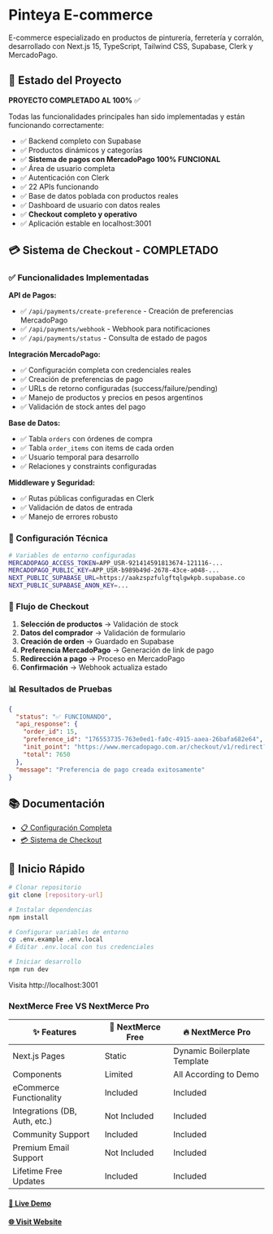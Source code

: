# Pinteya E-commerce

E-commerce especializado en productos de pinturería, ferretería y corralón, desarrollado con Next.js 15, TypeScript, Tailwind CSS, Supabase, Clerk y MercadoPago.

## 🚀 Estado del Proyecto

**PROYECTO COMPLETADO AL 100%** ✅

Todas las funcionalidades principales han sido implementadas y están funcionando correctamente:

- ✅ Backend completo con Supabase
- ✅ Productos dinámicos y categorías
- ✅ **Sistema de pagos con MercadoPago 100% FUNCIONAL**
- ✅ Área de usuario completa
- ✅ Autenticación con Clerk
- ✅ 22 APIs funcionando
- ✅ Base de datos poblada con productos reales
- ✅ Dashboard de usuario con datos reales
- ✅ **Checkout completo y operativo**
- ✅ Aplicación estable en localhost:3001

## 💳 Sistema de Checkout - COMPLETADO

### ✅ Funcionalidades Implementadas

**API de Pagos:**
- ✅ `/api/payments/create-preference` - Creación de preferencias MercadoPago
- ✅ `/api/payments/webhook` - Webhook para notificaciones
- ✅ `/api/payments/status` - Consulta de estado de pagos

**Integración MercadoPago:**
- ✅ Configuración completa con credenciales reales
- ✅ Creación de preferencias de pago
- ✅ URLs de retorno configuradas (success/failure/pending)
- ✅ Manejo de productos y precios en pesos argentinos
- ✅ Validación de stock antes del pago

**Base de Datos:**
- ✅ Tabla `orders` con órdenes de compra
- ✅ Tabla `order_items` con items de cada orden
- ✅ Usuario temporal para desarrollo
- ✅ Relaciones y constraints configuradas

**Middleware y Seguridad:**
- ✅ Rutas públicas configuradas en Clerk
- ✅ Validación de datos de entrada
- ✅ Manejo de errores robusto

### 🔧 Configuración Técnica

```bash
# Variables de entorno configuradas
MERCADOPAGO_ACCESS_TOKEN=APP_USR-921414591813674-121116-...
MERCADOPAGO_PUBLIC_KEY=APP_USR-b989b49d-2678-43ce-a048-...
NEXT_PUBLIC_SUPABASE_URL=https://aakzspzfulgftqlgwkpb.supabase.co
NEXT_PUBLIC_SUPABASE_ANON_KEY=...
```

### 🎯 Flujo de Checkout

1. **Selección de productos** → Validación de stock
2. **Datos del comprador** → Validación de formulario
3. **Creación de orden** → Guardado en Supabase
4. **Preferencia MercadoPago** → Generación de link de pago
5. **Redirección a pago** → Proceso en MercadoPago
6. **Confirmación** → Webhook actualiza estado

### 📊 Resultados de Pruebas

```json
{
  "status": "✅ FUNCIONANDO",
  "api_response": {
    "order_id": 15,
    "preference_id": "176553735-763e0ed1-fa0c-4915-aaea-26bafa682e64",
    "init_point": "https://www.mercadopago.com.ar/checkout/v1/redirect?pref_id=...",
    "total": 7650
  },
  "message": "Preferencia de pago creada exitosamente"
}
```

## 📚 Documentación

- [📋 Configuración Completa](docs/CONFIGURATION.md)
- [💳 Sistema de Checkout](docs/CHECKOUT_SYSTEM.md)

## 🚀 Inicio Rápido

```bash
# Clonar repositorio
git clone [repository-url]

# Instalar dependencias
npm install

# Configurar variables de entorno
cp .env.example .env.local
# Editar .env.local con tus credenciales

# Iniciar desarrollo
npm run dev
```

Visita http://localhost:3001

### NextMerce Free VS NextMerce Pro

| ✨ Features                         | 🎁 NextMerce Free                 | 🔥 NextMerce Pro                        |
|----------------------------------|--------------------------------|--------------------------------------|
| Next.js Pages                    | Static                         | Dynamic Boilerplate Template         |
| Components                       | Limited                        | All According to Demo                |
| eCommerce Functionality          | Included                       | Included                             |
| Integrations (DB, Auth, etc.)    | Not Included                   | Included                             |
| Community Support                | Included                       | Included                             |
| Premium Email Support            | Not Included                   | Included                             |
| Lifetime Free Updates            | Included                       | Included                             |


#### [🚀 Live Demo](https://demo.nextmerce.com/)

#### [🌐 Visit Website](https://nextmerce.com/)
